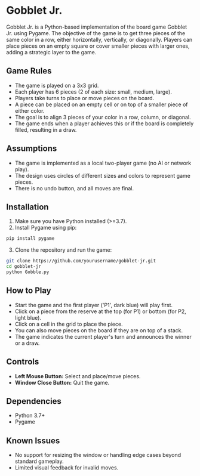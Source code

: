 # Gobblet Jr.

Gobblet Jr. is a Python-based implementation of the board game Gobblet Jr. using Pygame. The objective of the game is to get three pieces of the same color in a row, either horizontally, vertically, or diagonally. Players can place pieces on an empty square or cover smaller pieces with larger ones, adding a strategic layer to the game.

## Game Rules
- The game is played on a 3x3 grid.
- Each player has 6 pieces (2 of each size: small, medium, large).
- Players take turns to place or move pieces on the board.
- A piece can be placed on an empty cell or on top of a smaller piece of either color.
- The goal is to align 3 pieces of your color in a row, column, or diagonal.
- The game ends when a player achieves this or if the board is completely filled, resulting in a draw.

## Assumptions
- The game is implemented as a local two-player game (no AI or network play).
- The design uses circles of different sizes and colors to represent game pieces.
- There is no undo button, and all moves are final.

## Installation
1. Make sure you have Python installed (>=3.7).
2. Install Pygame using pip:
```bash
pip install pygame
```
3. Clone the repository and run the game:
```bash
git clone https://github.com/yourusername/gobblet-jr.git
cd gobblet-jr
python Gobble.py
```

## How to Play
- Start the game and the first player ('P1', dark blue) will play first.
- Click on a piece from the reserve at the top (for P1) or bottom (for P2, light blue).
- Click on a cell in the grid to place the piece.
- You can also move pieces on the board if they are on top of a stack.
- The game indicates the current player's turn and announces the winner or a draw.

## Controls
- **Left Mouse Button:** Select and place/move pieces.
- **Window Close Button:** Quit the game.

## Dependencies
- Python 3.7+
- Pygame

## Known Issues
- No support for resizing the window or handling edge cases beyond standard gameplay.
- Limited visual feedback for invalid moves.

